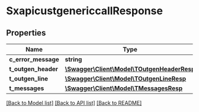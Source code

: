 # SxapicustgenericcallResponse

## Properties
Name | Type | Description | Notes
------------ | ------------- | ------------- | -------------
**c_error_message** | **string** |  | [optional] 
**t_outgen_header** | [**\Swagger\Client\Model\TOutgenHeaderResp**](TOutgenHeaderResp.md) |  | [optional] 
**t_outgen_line** | [**\Swagger\Client\Model\TOutgenLineResp**](TOutgenLineResp.md) |  | [optional] 
**t_messages** | [**\Swagger\Client\Model\TMessagesResp**](TMessagesResp.md) |  | [optional] 

[[Back to Model list]](../README.md#documentation-for-models) [[Back to API list]](../README.md#documentation-for-api-endpoints) [[Back to README]](../README.md)


